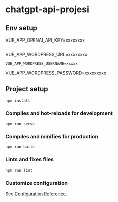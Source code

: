 # chatgpt-api-projesi

## Env setup
VUE_APP_OPENAI_API_KEY=xxxxxxxx
```
```
VUE_APP_WORDPRESS_URL=xxxxxxxx
```
VUE_APP_WORDPRESS_USERNAME=xxxxx
```
VUE_APP_WORDPRESS_PASSWORD=xxxxxxxxx





## Project setup
```
npm install
```

### Compiles and hot-reloads for development
```
npm run serve
```

### Compiles and minifies for production
```
npm run build
```

### Lints and fixes files
```
npm run lint
```

### Customize configuration
See [Configuration Reference](https://cli.vuejs.org/config/).
